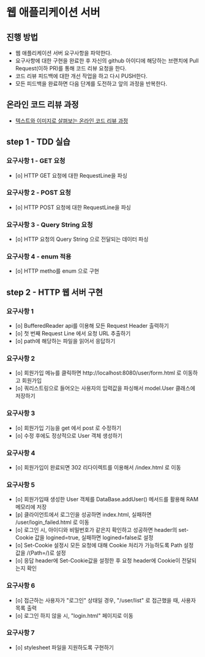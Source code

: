 # 웹 애플리케이션 서버
## 진행 방법
* 웹 애플리케이션 서버 요구사항을 파악한다.
* 요구사항에 대한 구현을 완료한 후 자신의 github 아이디에 해당하는 브랜치에 Pull Request(이하 PR)를 통해 코드 리뷰 요청을 한다.
* 코드 리뷰 피드백에 대한 개선 작업을 하고 다시 PUSH한다.
* 모든 피드백을 완료하면 다음 단계를 도전하고 앞의 과정을 반복한다.

## 온라인 코드 리뷰 과정
* [텍스트와 이미지로 살펴보는 온라인 코드 리뷰 과정](https://github.com/next-step/nextstep-docs/tree/master/codereview)


## step 1 - TDD 실습

### 요구사항 1 - GET 요청
- [o] HTTP GET 요청에 대한 RequestLine을 파싱

### 요구사항 2 - POST 요청
- [o] HTTP POST 요청에 대한 RequestLine을 파싱

### 요구사항 3 - Query String 요청
- [o] HTTP 요청의 Query String 으로 전달되는 데이터 파싱

### 요구사항 4 - enum 적용
- [o] HTTP metho를 enum 으로 구현 


## step 2 - HTTP 웹 서버 구현

### 요구사항 1 
- [o] BufferedReader api를 이용해 모든 Request Header 출력하기
- [o] 첫 번째 Request Line 에서 요청 URL 추출하기
- [o] path에 해당하는 파일을 읽어서 응답하기

### 요구사항 2
- [o] 회원가입 메뉴를 클릭하면 http://localhost:8080/user/form.html 로 이동하고 회원가입
- [o] 쿼리스트링으로 들어오는 사용자의 입력값을 파싱해서 model.User 클래스에 저장하기  

### 요구사항 3
- [o] 회원가입 기능을 get 에서 post 로 수정하기
- [o] 수정 후에도 정상적으로 User 객체 생성하기

### 요구사항 4
- [o] 회원가입이 완료되면 302 리다이렉트를 이용해서 /index.html 로 이동

### 요구사항 5
- [o] 회원가입때 생성한 User 객체를 DataBase.addUser() 메서드를 활용해 RAM 메모리에 저장
- [p] 클라이언트에서 로그인을 성공하면 index.html, 실패하면 /user/login_failed.html 로 이동
- [o] 로그인 시, 아이디와 비밀번호가 같은지 확인하고 성공하면 header의 set-Cookie 값을 logined=true, 실패하면 logined=false로 설정
- [o] Set-Cookie 설정시 모든 요청에 대해 Cookie 처리가 가능하도록 Path 설정 값을 /(Path=/)로 설정
- [o] 응답 header에 Set-Cookie값을 설정한 후 요청 header에 Cookie이 전달되는지 확인

### 요구사항 6
- [o] 접근하는 사용자가 "로그인" 상태일 경우, "/user/list" 로 접근했을 때, 사용자 목록 출력
- [o] 로그인 하지 않을 시, "login.html" 페이지로 이동

### 요구사항 7
- [o] stylesheet 파일을 지원하도록 구현하기

